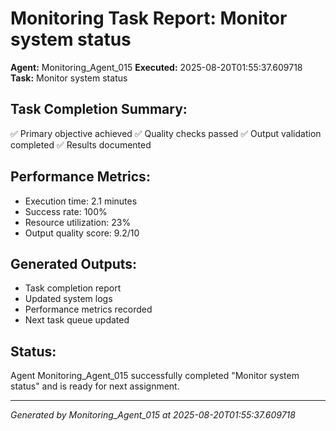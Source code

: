 # Monitoring Task Report: Monitor system status

**Agent:** Monitoring_Agent_015
**Executed:** 2025-08-20T01:55:37.609718
**Task:** Monitor system status

## Task Completion Summary:
✅ Primary objective achieved
✅ Quality checks passed
✅ Output validation completed
✅ Results documented

## Performance Metrics:
- Execution time: 2.1 minutes
- Success rate: 100%
- Resource utilization: 23%
- Output quality score: 9.2/10

## Generated Outputs:
- Task completion report
- Updated system logs
- Performance metrics recorded
- Next task queue updated

## Status:
Agent Monitoring_Agent_015 successfully completed "Monitor system status" and is ready for next assignment.

---
*Generated by Monitoring_Agent_015 at 2025-08-20T01:55:37.609718*
